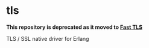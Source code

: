 # tls

**This repository is deprecated as it moved to  [Fast TLS](https://github.com/processone/fast_tls/)**

TLS / SSL native driver for Erlang
